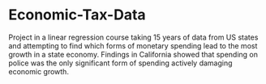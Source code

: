 # Economic-Tax-Data
Project in a linear regression course taking 15 years of data from US states and attempting to find which forms of monetary spending lead to the most growth in a state economy.  Findings in California showed that spending on police was the only significant form of spending actively damaging economic growth.
